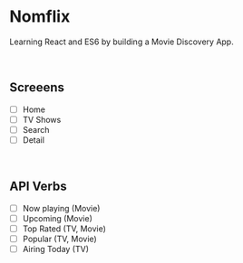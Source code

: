 # Nomflix

Learning React and ES6 by building a Movie Discovery App.

<br/>

## Screeens

- [ ] Home
- [ ] TV Shows
- [ ] Search
- [ ] Detail

<br/>

## API Verbs

- [ ] Now playing (Movie)
- [ ] Upcoming (Movie)
- [ ] Top Rated (TV, Movie)
- [ ] Popular (TV, Movie)
- [ ] Airing Today (TV)

<br/>
